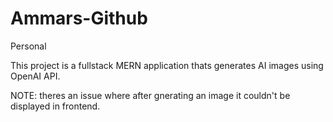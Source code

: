 # Ammars-Github
Personal

This project is a fullstack MERN application thats generates AI images using OpenAI API.

NOTE: theres an issue where after gnerating an image it couldn't be displayed in frontend.
